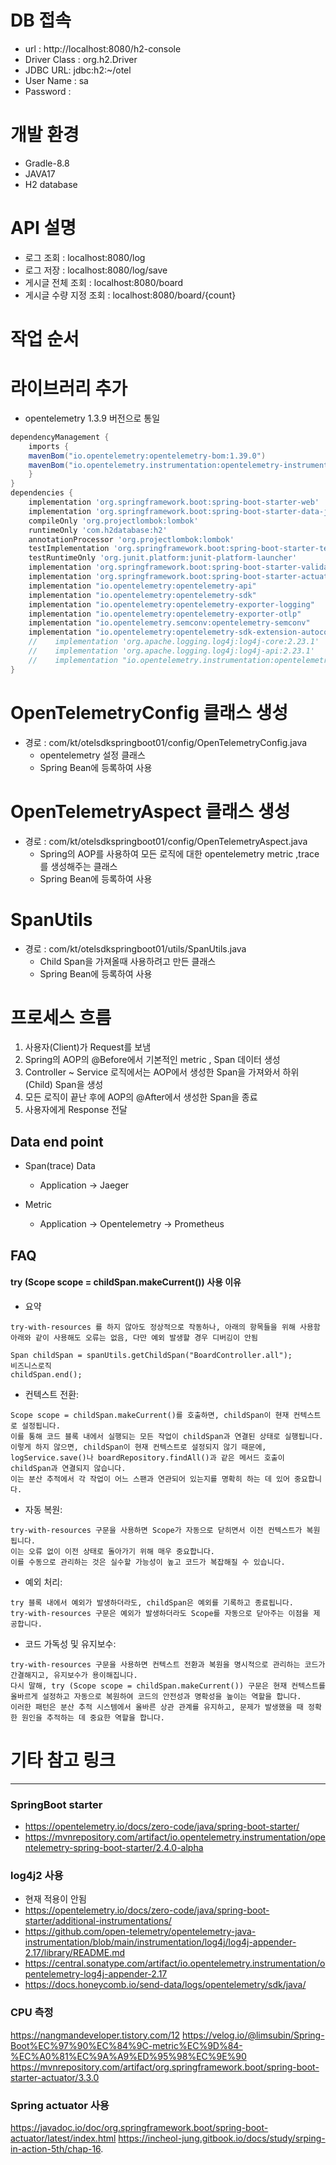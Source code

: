 # DB 접속
- url : http://localhost:8080/h2-console
- Driver Class : org.h2.Driver
- JDBC URL: jdbc:h2:~/otel
- User Name : sa
- Password : 

# 개발 환경
- Gradle-8.8
- JAVA17
- H2 database

# API 설명
- 로그 조회 : localhost:8080/log
- 로그 저장 : localhost:8080/log/save
- 게시글 전체 조회 : localhost:8080/board
- 게시글 수량 지정 조회 : localhost:8080/board/{count}


# 작업 순서

# 라이브러리 추가
- opentelemetry 1.3.9 버전으로 통일
```groovy
dependencyManagement {
    imports {
    mavenBom("io.opentelemetry:opentelemetry-bom:1.39.0")
    mavenBom("io.opentelemetry.instrumentation:opentelemetry-instrumentation-bom-alpha:2.4.0-alpha")
    }
}
dependencies {
    implementation 'org.springframework.boot:spring-boot-starter-web'
    implementation 'org.springframework.boot:spring-boot-starter-data-jpa'
    compileOnly 'org.projectlombok:lombok'
    runtimeOnly 'com.h2database:h2'
    annotationProcessor 'org.projectlombok:lombok'
    testImplementation 'org.springframework.boot:spring-boot-starter-test'
    testRuntimeOnly 'org.junit.platform:junit-platform-launcher'
    implementation 'org.springframework.boot:spring-boot-starter-validation'
    implementation 'org.springframework.boot:spring-boot-starter-actuator'
    implementation "io.opentelemetry:opentelemetry-api"
    implementation "io.opentelemetry:opentelemetry-sdk"
    implementation "io.opentelemetry:opentelemetry-exporter-logging"
    implementation "io.opentelemetry:opentelemetry-exporter-otlp"
    implementation "io.opentelemetry.semconv:opentelemetry-semconv"
    implementation "io.opentelemetry:opentelemetry-sdk-extension-autoconfigure"
    //    implementation 'org.apache.logging.log4j:log4j-core:2.23.1'
    //    implementation 'org.apache.logging.log4j:log4j-api:2.23.1'
    //    implementation "io.opentelemetry.instrumentation:opentelemetry-log4j-appender-2.17:2.4.0-alpha"
}
```

# OpenTelemetryConfig 클래스 생성
- 경로 : com/kt/otelsdkspringboot01/config/OpenTelemetryConfig.java
  - opentelemetry 설정 클래스
  - Spring Bean에 등록하여 사용

# OpenTelemetryAspect 클래스 생성
- 경로 : com/kt/otelsdkspringboot01/config/OpenTelemetryAspect.java
  - Spring의 AOP를 사용하여 모든 로직에 대한 opentelemetry metric ,trace 를 생성해주는 클래스 
  - Spring Bean에 등록하여 사용

# SpanUtils
- 경로 : com/kt/otelsdkspringboot01/utils/SpanUtils.java
  - Child Span을 가져올때 사용하려고 만든 클래스
  - Spring Bean에 등록하여 사용

# 프로세스 흐름
1. 사용자(Client)가 Request를 보냄
2. Spring의 AOP의 @Before에서  기본적인 metric , Span  데이터 생성
3. Controller ~ Service 로직에서는 AOP에서 생성한 Span을 가져와서 하위(Child) Span을 생성
4. 모든 로직이 끝난 후에 AOP의 @After에서 생성한 Span을 종료
5. 사용자에게 Response 전달

## Data end point
- Span(trace) Data
  - Application -> Jaeger

- Metric
  - Application -> Opentelemetry ->  Prometheus


## FAQ

#### try (Scope scope = childSpan.makeCurrent()) 사용 이유
- 요약 
```text
try-with-resources 를 하지 않아도 정상적으로 작동하나, 아래의 항목들을 위해 사용함
아래와 같이 사용해도 오류는 없음, 다만 예외 발생할 경우 디버깅이 안됨

Span childSpan = spanUtils.getChildSpan("BoardController.all");
비즈니스로직
childSpan.end();
```

- 컨텍스트 전환:
```text
Scope scope = childSpan.makeCurrent()를 호출하면, childSpan이 현재 컨텍스트로 설정됩니다. 
이를 통해 코드 블록 내에서 실행되는 모든 작업이 childSpan과 연결된 상태로 실행됩니다.
이렇게 하지 않으면, childSpan이 현재 컨텍스트로 설정되지 않기 때문에, logService.save()나 boardRepository.findAll()과 같은 메서드 호출이 childSpan과 연결되지 않습니다. 
이는 분산 추적에서 각 작업이 어느 스팬과 연관되어 있는지를 명확히 하는 데 있어 중요합니다.
```

- 자동 복원:
```text
try-with-resources 구문을 사용하면 Scope가 자동으로 닫히면서 이전 컨텍스트가 복원됩니다. 
이는 오류 없이 이전 상태로 돌아가기 위해 매우 중요합니다.
이를 수동으로 관리하는 것은 실수할 가능성이 높고 코드가 복잡해질 수 있습니다.
```

- 예외 처리:
```text
try 블록 내에서 예외가 발생하더라도, childSpan은 예외를 기록하고 종료됩니다. 
try-with-resources 구문은 예외가 발생하더라도 Scope를 자동으로 닫아주는 이점을 제공합니다.
```

- 코드 가독성 및 유지보수:
```text
try-with-resources 구문을 사용하면 컨텍스트 전환과 복원을 명시적으로 관리하는 코드가 간결해지고, 유지보수가 용이해집니다.
다시 말해, try (Scope scope = childSpan.makeCurrent()) 구문은 현재 컨텍스트를 올바르게 설정하고 자동으로 복원하여 코드의 안전성과 명확성을 높이는 역할을 합니다. 
이러한 패턴은 분산 추적 시스템에서 올바른 상관 관계를 유지하고, 문제가 발생했을 때 정확한 원인을 추적하는 데 중요한 역할을 합니다.
```


# 기타 참고 링크
---

### SpringBoot starter
- https://opentelemetry.io/docs/zero-code/java/spring-boot-starter/
- https://mvnrepository.com/artifact/io.opentelemetry.instrumentation/opentelemetry-spring-boot-starter/2.4.0-alpha

### log4j2 사용
- 현재 적용이 안됨
- https://opentelemetry.io/docs/zero-code/java/spring-boot-starter/additional-instrumentations/
- https://github.com/open-telemetry/opentelemetry-java-instrumentation/blob/main/instrumentation/log4j/log4j-appender-2.17/library/README.md
- https://central.sonatype.com/artifact/io.opentelemetry.instrumentation/opentelemetry-log4j-appender-2.17
- https://docs.honeycomb.io/send-data/logs/opentelemetry/sdk/java/

### CPU 측정
https://nangmandeveloper.tistory.com/12
https://velog.io/@limsubin/Spring-Boot%EC%97%90%EC%84%9C-metric%EC%9D%84-%EC%A0%81%EC%9A%A9%ED%95%98%EC%9E%90
https://mvnrepository.com/artifact/org.springframework.boot/spring-boot-starter-actuator/3.3.0


### Spring actuator 사용
https://javadoc.io/doc/org.springframework.boot/spring-boot-actuator/latest/index.html
https://incheol-jung.gitbook.io/docs/study/srping-in-action-5th/chap-16.